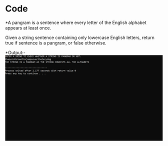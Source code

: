 # Code
*A pangram is a sentence where every letter of the English alphabet appears at least once.

Given a string sentence containing only lowercase English letters, return true if sentence is a pangram, or false otherwise.

*Output:-
![](Images/Capture.PNG)
